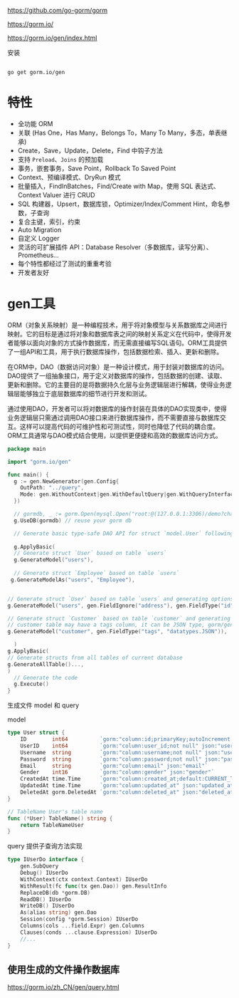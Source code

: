 https://github.com/go-gorm/gorm

https://gorm.io/

https://gorm.io/gen/index.html





安装

```

go get gorm.io/gen
```



# 特性

* 全功能 ORM
* 关联 (Has One，Has Many，Belongs To，Many To Many，多态，单表继承)
* Create，Save，Update，Delete，Find 中钩子方法
* 支持 `Preload`、`Joins` 的预加载
* 事务，嵌套事务，Save Point，Rollback To Saved Point
* Context、预编译模式、DryRun 模式
* 批量插入，FindInBatches，Find/Create with Map，使用 SQL 表达式、Context Valuer 进行 CRUD
* SQL 构建器，Upsert，数据库锁，Optimizer/Index/Comment Hint，命名参数，子查询
* 复合主键，索引，约束
* Auto Migration
* 自定义 Logger
* 灵活的可扩展插件 API：Database Resolver（多数据库，读写分离）、Prometheus…
* 每个特性都经过了测试的重重考验
* 开发者友好



# gen工具



ORM（对象关系映射）是一种编程技术，用于将对象模型与关系数据库之间进行映射。它的目标是通过将对象和数据库表之间的映射关系定义在代码中，使得开发者能够以面向对象的方式操作数据库，而无需直接编写SQL语句。ORM工具提供了一组API和工具，用于执行数据库操作，包括数据检索、插入、更新和删除。

在ORM中，DAO（数据访问对象）是一种设计模式，用于封装对数据库的访问。DAO提供了一组抽象接口，用于定义对数据库的操作，包括数据的创建、读取、更新和删除。它的主要目的是将数据持久化层与业务逻辑层进行解耦，使得业务逻辑层能够独立于底层数据库的细节进行开发和测试。

通过使用DAO，开发者可以将对数据库的操作封装在具体的DAO实现类中，使得业务逻辑层只需通过调用DAO接口来进行数据库操作，而不需要直接与数据库交互。这样可以提高代码的可维护性和可测试性，同时也降低了代码的耦合度。ORM工具通常与DAO模式结合使用，以提供更便捷和高效的数据库访问方式。





```go
package main

import "gorm.io/gen"

func main() {
  g := gen.NewGenerator(gen.Config{
    OutPath: "../query",
    Mode: gen.WithoutContext|gen.WithDefaultQuery|gen.WithQueryInterface, // generate mode
  })

  // gormdb, _ := gorm.Open(mysql.Open("root:@(127.0.0.1:3306)/demo?charset=utf8mb4&parseTime=True&loc=Local"))
  g.UseDB(gormdb) // reuse your gorm db

  // Generate basic type-safe DAO API for struct `model.User` following conventions
  
  g.ApplyBasic(
  // Generate struct `User` based on table `users`
  g.GenerateModel("users"),
  
  // Generate struct `Employee` based on table `users`
 g.GenerateModelAs("users", "Employee"),


// Generate struct `User` based on table `users` and generating options
g.GenerateModel("users", gen.FieldIgnore("address"), gen.FieldType("id", "int64")),

// Generate struct `Customer` based on table `customer` and generating options
// customer table may have a tags column, it can be JSON type, gorm/gen tool can generate for your JSON data type
g.GenerateModel("customer", gen.FieldType("tags", "datatypes.JSON")),

  )
g.ApplyBasic(
// Generate structs from all tables of current database
g.GenerateAllTable()...,
)
  // Generate the code
  g.Execute()
}
```



生成文件 model 和 query

model

```go
type User struct {
	ID        int64          `gorm:"column:id;primaryKey;autoIncrement:true" json:"id"`
	UserID    int64          `gorm:"column:user_id;not null" json:"user_id"`
	Username  string         `gorm:"column:username;not null" json:"username"`
	Password  string         `gorm:"column:password;not null" json:"password"`
	Email     string         `gorm:"column:email" json:"email"`
	Gender    int16          `gorm:"column:gender" json:"gender"`
	CreatedAt time.Time      `gorm:"column:created_at;default:CURRENT_TIMESTAMP" json:"created_at"`
	UpdatedAt time.Time      `gorm:"column:updated_at" json:"updated_at"`
	DeletedAt gorm.DeletedAt `gorm:"column:deleted_at" json:"deleted_at"`
}

// TableName User's table name
func (*User) TableName() string {
	return TableNameUser
}

```

query 提供子查询方法实现

```go
type IUserDo interface {
	gen.SubQuery
	Debug() IUserDo
	WithContext(ctx context.Context) IUserDo
	WithResult(fc func(tx gen.Dao)) gen.ResultInfo
	ReplaceDB(db *gorm.DB)
	ReadDB() IUserDo
	WriteDB() IUserDo
	As(alias string) gen.Dao
	Session(config *gorm.Session) IUserDo
	Columns(cols ...field.Expr) gen.Columns
	Clauses(conds ...clause.Expression) IUserDo
    //...
}
```





## 使用生成的文件操作数据库

https://gorm.io/zh_CN/gen/query.html

```go

```

























